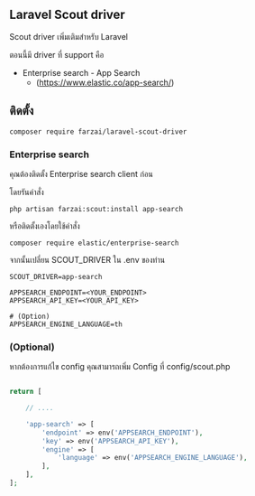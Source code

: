 ## Laravel Scout driver

Scout driver เพิ่มเติมสำหรับ Laravel

ตอนนี้มี driver ที่ support คือ
- Enterprise search - App Search
  - (https://www.elastic.co/app-search/)

## ติดตั้ง
```
composer require farzai/laravel-scout-driver
```


### Enterprise search

คุณต้องติดตั้ง Enterprise search client ก่อน

โดยรันคำสั่ง

```
php artisan farzai:scout:install app-search
```
หรือติดตั้งเองโดยใช้คำสั่ง
```
composer require elastic/enterprise-search
```

จากนั้นเปลี่ยน SCOUT_DRIVER ใน .env ของท่าน
```dotenv
SCOUT_DRIVER=app-search

APPSEARCH_ENDPOINT=<YOUR_ENDPOINT>
APPSEARCH_API_KEY=<YOUR_API_KEY>

# (Option)
APPSEARCH_ENGINE_LANGUAGE=th
```


### (Optional)
หากต้องการแก้ไข config คุณสามารถเพิ่ม Config ที่ config/scout.php
```php

return [

    // ....

    'app-search' => [
        'endpoint' => env('APPSEARCH_ENDPOINT'),
        'key' => env('APPSEARCH_API_KEY'),
        'engine' => [
            'language' => env('APPSEARCH_ENGINE_LANGUAGE'),
        ],
    ],
];
```